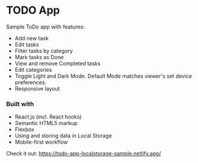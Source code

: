 # TODO App

Sample ToDo app with features:
- Add new task
- Edit tasks
- Filter tasks by category
- Mark tasks as Done
- View and remove Completed tasks
- Edit categories 
- Toggle Light and Dark Mode. Default Mode matches viewer's set device preferences.
- Responsive layout

### Built with
- React.js (incl. React hooks)
- Semantic HTML5 markup
- Flexbox
- Using and storing data in Local Storage
- Mobile-first workflow

Check it out: https://todo-app-localstorage-sample.netlify.app/
